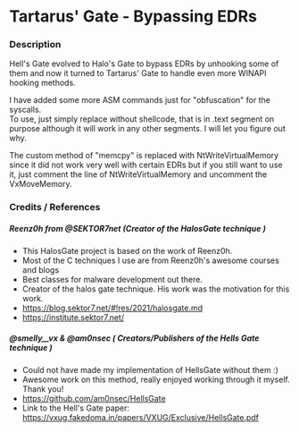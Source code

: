 # Tartarus' Gate - Bypassing EDRs

### Description

Hell's Gate evolved to Halo's Gate to bypass EDRs by unhooking some of them and now it turned to Tartarus' Gate to handle even more WINAPI hooking methods.  

I have added some more ASM commands just for "obfuscation" for the syscalls.  
To use, just simply replace without shellcode, that is in .text segment on purpose although it will work in any other segments. I will let you figure out why.  

The custom method of "memcpy" is replaced with NtWriteVirtualMemory since it did not work very well with certain EDRs but if you still want to use it, just comment the line of NtWriteVirtualMemory and uncomment the VxMoveMemory.

### Credits / References
##### Reenz0h from @SEKTOR7net (Creator of the HalosGate technique )
  + This HalosGate project is based on the work of Reenz0h.
  + Most of the C techniques I use are from Reenz0h's awesome courses and blogs 
  + Best classes for malware development out there.
  + Creator of the halos gate technique. His work was the motivation for this work.
  + https://blog.sektor7.net/#!res/2021/halosgate.md 
  + https://institute.sektor7.net/
##### @smelly__vx & @am0nsec ( Creators/Publishers of the Hells Gate technique )
  + Could not have made my implementation of HellsGate without them :)
  + Awesome work on this method, really enjoyed working through it myself. Thank you!
  + https://github.com/am0nsec/HellsGate 
  + Link to the Hell's Gate paper: https://vxug.fakedoma.in/papers/VXUG/Exclusive/HellsGate.pdf
